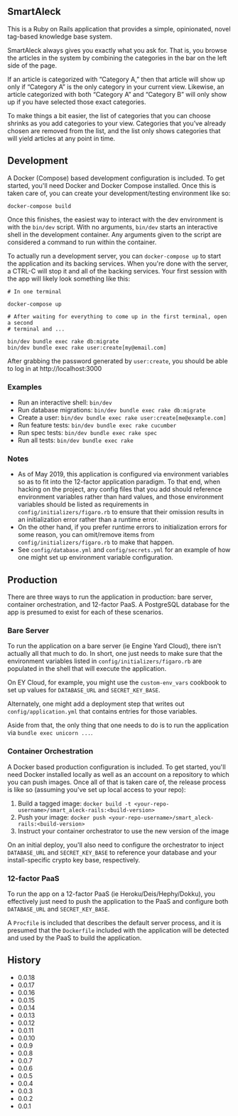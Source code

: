 ## SmartAleck ##

This is a Ruby on Rails application that provides a simple, opinionated, novel tag-based knowledge base system.

SmartAleck always gives you exactly what you ask for. That is, you browse the articles in the system by combining the categories in the bar on the left side of the page.

If an article is categorized with “Category A,” then that article will show up only if “Category A” is the only category in your current view. Likewise, an article categorized with both “Category A” and “Category B” will only show up if you have selected those exact categories.

To make things a bit easier, the list of categories that you can choose shrinks as you add categories to your view. Categories that you’ve already chosen are removed from the list, and the list only shows categories that will yield articles at any point in time.

## Development ##

A Docker (Compose) based development configuration is included. To get started,
you'll need Docker and Docker Compose installed. Once this is taken care of,
you can create your development/testing environment like so:

```
docker-compose build
```

Once this finishes, the easiest way to interact with the dev environment is with the `bin/dev` script. With no arguments, `bin/dev` starts an interactive shell in the development container. Any arguments given to the script are considered a command to run within the container.

To actually run a development server, you can `docker-compose up` to start the application and its backing services. When you're done with the server, a CTRL-C will stop it and all of the backing services. Your first session with the app will likely look something like this:

```
# In one terminal

docker-compose up

# After waiting for everything to come up in the first terminal, open a second
# terminal and ...

bin/dev bundle exec rake db:migrate
bin/dev bundle exec rake user:create[my@email.com]
```

After grabbing the password generated by `user:create`, you should be able to log in at http://localhost:3000

### Examples ###

* Run an interactive shell: `bin/dev`
* Run database migrations: `bin/dev bundle exec rake db:migrate`
* Create a user: `bin/dev bundle exec rake user:create[me@example.com]`
* Run feature tests: `bin/dev bundle exec rake cucumber`
* Run spec tests: `bin/dev bundle exec rake spec`
* Run all tests: `bin/dev bundle exec rake`

### Notes ###

* As of May 2019, this application is configured via environment variables so as to fit into the 12-factor application paradigm. To that end, when hacking on the project, any config files that you add should reference environment variables rather than hard values, and those environment variables should be listed as requirements in `config/initializers/figaro.rb` to ensure that their omission results in an initialization error rather than a runtime error.
* On the other hand, if you prefer runtime errors to initialization errors for some reason, you can omit/remove items from `config/initializers/figaro.rb` to make that happen.
* See `config/database.yml` and `config/secrets.yml` for an example of how one might set up environment variable configuration.

## Production ##

There are three ways to run the application in production: bare server, container orchestration, and 12-factor PaaS. A PostgreSQL database for the app is presumed to exist for each of these scenarios.

### Bare Server ###

To run the application on a bare server (ie Engine Yard Cloud), there isn't actually all that much to do. In short, one just needs to make sure that the environment variables listed in `config/initializers/figaro.rb` are populated in the shell that will execute the application.

On EY Cloud, for example, you might use the `custom-env_vars` cookbook to set up values for `DATABASE_URL` and `SECRET_KEY_BASE`.

Alternately, one might add a deployment step that writes out `config/application.yml` that contains entries for those variables.

Aside from that, the only thing that one needs to do is to run the application via `bundle exec unicorn ...`.

### Container Orchestration ###

A Docker based production configuration is included. To get started, you'll need Docker installed locally as well as an account on a repository to which you can push images. Once all of that is taken care of, the release process is like so (assuming you've set up local access to your repo):

1. Build a tagged image: `docker build -t <your-repo-username>/smart_aleck-rails:<build-version>`
2. Push your image: `docker push <your-repo-username>/smart_aleck-rails:<build-version>`
3. Instruct your container orchestrator to use the new version of the image

On an initial deploy, you'll also need to configure the orchestrator to inject `DATABASE_URL` and `SECRET_KEY_BASE` to reference your database and your install-specific crypto key base, respectively.

### 12-factor PaaS ###

To run the app on a 12-factor PaaS (ie Heroku/Deis/Hephy/Dokku), you effectively just need to push the application to the PaaS and configure both `DATABASE_URL` and `SECRET_KEY_BASE`.

A `Procfile` is included that describes the default server process, and it is presumed that the `Dockerfile` included with the application will be detected and used by the PaaS to build the application.

## History ##

* 0.0.18
* 0.0.17
* 0.0.16
* 0.0.15
* 0.0.14
* 0.0.13
* 0.0.12
* 0.0.11
* 0.0.10
* 0.0.9
* 0.0.8
* 0.0.7
* 0.0.6
* 0.0.5
* 0.0.4
* 0.0.3
* 0.0.2
* 0.0.1
